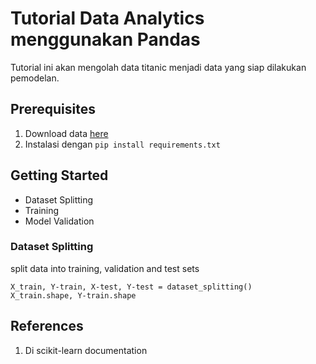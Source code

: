 # Tutorial Data Analytics menggunakan Pandas

Tutorial ini akan mengolah data titanic menjadi data yang siap dilakukan pemodelan.

## Prerequisites

1. Download data [here](https://www.kaggle.com/c/titanic/data)
2. Instalasi dengan `pip install requirements.txt`

## Getting Started
- Dataset Splitting
- Training
- Model Validation

### Dataset Splitting
split data into training, validation and test sets
```code
X_train, Y-train, X-test, Y-test = dataset_splitting()
X_train.shape, Y-train.shape
```

## References
1. Di scikit-learn documentation